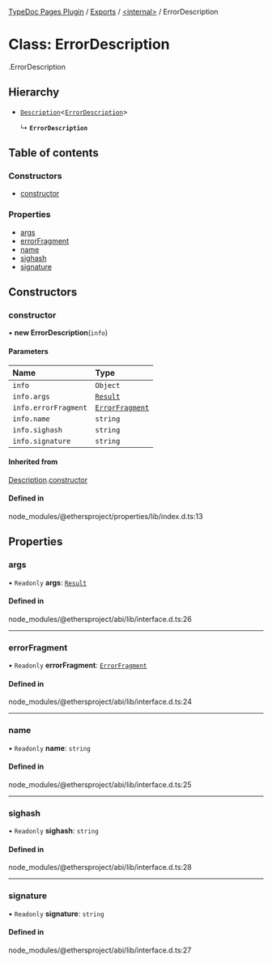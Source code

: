 [TypeDoc Pages Plugin](../README.md) / [Exports](../modules.md) / [<internal\>](../modules/internal_.md) / ErrorDescription

# Class: ErrorDescription

[<internal>](../modules/internal_.md).ErrorDescription

## Hierarchy

- [`Description`](internal_.Description.md)<[`ErrorDescription`](internal_.ErrorDescription.md)\>

  ↳ **`ErrorDescription`**

## Table of contents

### Constructors

- [constructor](internal_.ErrorDescription.md#constructor)

### Properties

- [args](internal_.ErrorDescription.md#args)
- [errorFragment](internal_.ErrorDescription.md#errorfragment)
- [name](internal_.ErrorDescription.md#name)
- [sighash](internal_.ErrorDescription.md#sighash)
- [signature](internal_.ErrorDescription.md#signature)

## Constructors

### constructor

• **new ErrorDescription**(`info`)

#### Parameters

| Name | Type |
| :------ | :------ |
| `info` | `Object` |
| `info.args` | [`Result`](../interfaces/internal_.Result.md) |
| `info.errorFragment` | [`ErrorFragment`](internal_.ErrorFragment.md) |
| `info.name` | `string` |
| `info.sighash` | `string` |
| `info.signature` | `string` |

#### Inherited from

[Description](internal_.Description.md).[constructor](internal_.Description.md#constructor)

#### Defined in

node_modules/@ethersproject/properties/lib/index.d.ts:13

## Properties

### args

• `Readonly` **args**: [`Result`](../interfaces/internal_.Result.md)

#### Defined in

node_modules/@ethersproject/abi/lib/interface.d.ts:26

___

### errorFragment

• `Readonly` **errorFragment**: [`ErrorFragment`](internal_.ErrorFragment.md)

#### Defined in

node_modules/@ethersproject/abi/lib/interface.d.ts:24

___

### name

• `Readonly` **name**: `string`

#### Defined in

node_modules/@ethersproject/abi/lib/interface.d.ts:25

___

### sighash

• `Readonly` **sighash**: `string`

#### Defined in

node_modules/@ethersproject/abi/lib/interface.d.ts:28

___

### signature

• `Readonly` **signature**: `string`

#### Defined in

node_modules/@ethersproject/abi/lib/interface.d.ts:27

